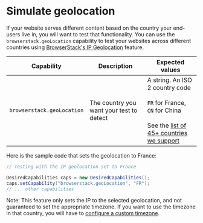 # Simulate geolocation

If your website serves different content based on the country your end-users live in, you will want to test that functionality. You can use the `browserstack.geoLocation` capability to test your websites across different countries using [BrowserStack's IP Geolocation](https://www.browserstack.com/ip-geolocation) feature.

| Capability | Description | Expected values |
| ---------- | ----------- | --------------- |
|`browserstack.geoLocation`| The country you want your test to detect | A string. An ISO 2 country code<br/><br/>`FR` for France, <br/> `CN` for China<br/><br/>See the [list of 45+ countries we support](https://www.browserstack.com/ip-geolocation#ip-geolocation-countries-supported)|

Here is the sample code that sets the geolocation to France:

```java
// Testing with the IP geolocation set to France

DesiredCapabilities caps = new DesiredCapabilities();
caps.setCapability("browserstack.geoLocation", "FR");
// ... other capabilities
```

Note: This feature only sets the IP to the selected geolocation, and not guaranteed to set the appropriate timezone. If you want to use the timezone in that country, you will have to [configure a custom timezone](/docs/selenium/java-testng/configure-timezones).
